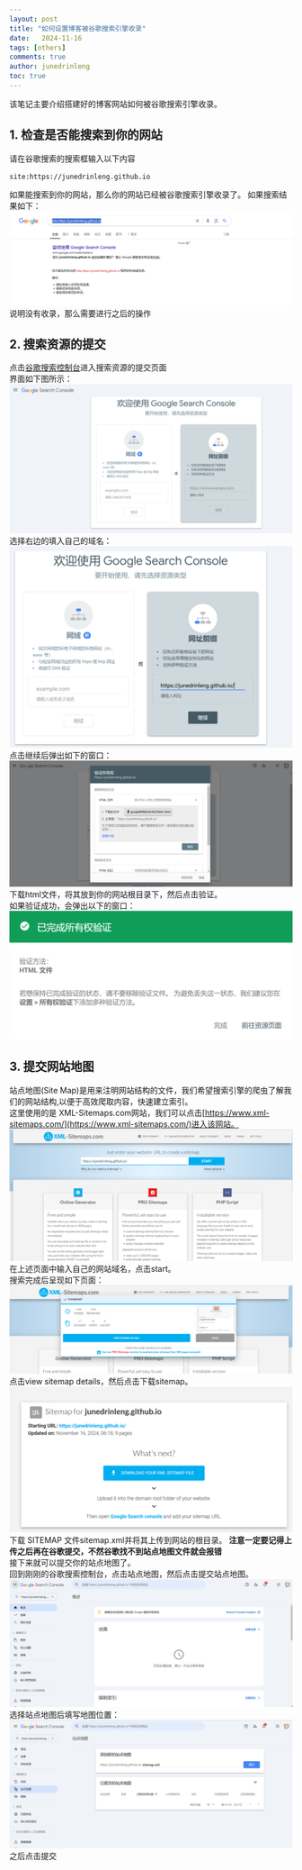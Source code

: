 ```yaml
---
layout: post
title: "如何设置博客被谷歌搜索引擎收录"
date:   2024-11-16
tags: [others]
comments: true
author: junedrinleng
toc: true
---
```



该笔记主要介绍搭建好的博客网站如何被谷歌搜索引擎收录。
<!-- more -->

## 1. 检查是否能搜索到你的网站
请在谷歌搜索的搜索框输入以下内容  
~~~
site:https://junedrinleng.github.io
~~~
  
如果能搜索到你的网站，那么你的网站已经被谷歌搜索引擎收录了。
如果搜索结果如下：  
![](https://raw.githubusercontent.com/JuneDrinleng/JuneDrinleng.github.io/main/img/2024-11-16-Google/20241116140630.png)  
说明没有收录，那么需要进行之后的操作  
## 2. 搜索资源的提交
点击[谷歌搜索控制台](https://search.google.com/search-console/welcome)进入搜索资源的提交页面  
界面如下图所示：  
![](https://raw.githubusercontent.com/JuneDrinleng/JuneDrinleng.github.io/main/img/2024-11-16-Google/20241116140829.png)  
选择右边的填入自己的域名：  
![](https://raw.githubusercontent.com/JuneDrinleng/JuneDrinleng.github.io/main/img/2024-11-16-Google/20241116140928.png)  
点击继续后弹出如下的窗口：  
![](https://raw.githubusercontent.com/JuneDrinleng/JuneDrinleng.github.io/main/img/2024-11-16-Google/20241116141027.png)  
下载html文件，将其放到你的网站根目录下，然后点击验证。  
如果验证成功，会弹出以下的窗口：  
![](https://raw.githubusercontent.com/JuneDrinleng/JuneDrinleng.github.io/main/img/2024-11-16-Google/20241116141415.png)
## 3. 提交网站地图
站点地图(Site Map)是用来注明网站结构的文件，我们希望搜索引擎的爬虫了解我们的网站结构,以便于高效爬取内容，快速建立索引。  
这里使用的是 XML-Sitemaps.com网站，我们可以点击[https://www.xml-sitemaps.com/](https://www.xml-sitemaps.com/)进入该网站。  
![](https://raw.githubusercontent.com/JuneDrinleng/JuneDrinleng.github.io/main/img/2024-11-16-Google/20241116141706.png)  
在上述页面中输入自己的网站域名，点击start。  
搜索完成后呈现如下页面：  
![](https://raw.githubusercontent.com/JuneDrinleng/JuneDrinleng.github.io/main/img/2024-11-16-Google/20241116141805.png)  
点击view sitemap details，然后点击下载sitemap。  
![](https://raw.githubusercontent.com/JuneDrinleng/JuneDrinleng.github.io/main/img/2024-11-16-Google/20241116141855.png)
下载 SITEMAP 文件sitemap.xml并将其上传到网站的根目录。
**注意一定要记得上传之后再在谷歌提交，不然谷歌找不到站点地图文件就会报错**  
接下来就可以提交你的站点地图了。  
回到刚刚的谷歌搜索控制台，点击站点地图，然后点击提交站点地图。  
![](https://raw.githubusercontent.com/JuneDrinleng/JuneDrinleng.github.io/main/img/2024-11-16-Google/20241116142115.png)  
选择站点地图后填写地图位置：  
![](https://raw.githubusercontent.com/JuneDrinleng/JuneDrinleng.github.io/main/img/2024-11-16-Google/20241116142204.png)  
之后点击提交
